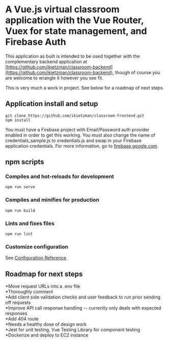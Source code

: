 # A Vue.js virtual classroom application with the Vue Router, Vuex for state management, and Firebase Auth

This application as built is intended to be used together with the complementary backend application at [https://github.com/ikietzman/classroom-backend](https://github.com/ikietzman/classroom-backend), though of course you are welcome to wrangle it however you see fit.

This is very much a work in project. See below for a roadmap of next steps.

## Application install and setup
```
git clone https://github.com/ikietzman/classroom-frontend.git
npm install
```
You must have a Firebase project with Email/Password auth provider enabled in order to get this working. You must also change the name of credentials_sample.js to credentials.js and swap in your Firebase application credentials. For more information, go to [firebase.google.com](firebase.google.com).

## npm scripts
### Compiles and hot-reloads for development
```
npm run serve
```

### Compiles and minifies for production
```
npm run build
```

### Lints and fixes files
```
npm run lint
```

### Customize configuration
See [Configuration Reference](https://cli.vuejs.org/config/).

## Roadmap for next steps
*Move request URLs into a .env file  
*Thoroughly comment  
*Add client side validation checks and user feedback to run prior sending off requests  
*Improve API call response handling -- currently only deals with expected responses  
*Add 404 route  
*Needs a healthy dose of design work  
*Jest for unit testing, Vue Testing Library for component testing  
*Dockerize and deploy to EC2 instance  
